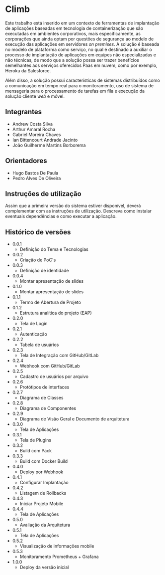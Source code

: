 # Climb

Este trabalho está inserido em um contexto de ferramentas de implantação de aplicações baseadas em tecnologia de containerização que são executadas em ambientes corporativos, mais especificamente, as corporações que ainda optam por questões de segurança ao modelo de execução das aplicações em servidores _on premises_. A solução é baseada no modelo de plataforma como serviço, no qual é destinado a auxiliar o processo de implantação de aplicações em equipes não especializadas e não técnicas, de modo que a solução possa ser trazer benefícios semelhantes aos serviços oferecidos Paas em nuvem, como por exemplo, Heroku da Salesforce.

Além disso, a solução possui características de sistemas distribuídos como a comunicação em tempo real para o monitoramento, uso de sistema de mensageria para o processamento de tarefas em fila e execução da solução cliente _web_ e móvel.

## Integrantes

* Andrew Costa Silva
* Arthur Amaral Rocha
* Gabriel Moreira Chaves
* Ian Bittencourt Andrade Jacinto
* João Guilherme Martins Borborema


## Orientadores

* Hugo Bastos De Paula
* Pedro Alves De Oliveira

## Instruções de utilização

Assim que a primeira versão do sistema estiver disponível, deverá complementar com as instruções de utilização. Descreva como instalar eventuais dependências e como executar a aplicação.

## Histórico de versões

* 0.0.1
    * Definição do Tema e Tecnologias
* 0.0.2
    * Criação de PoC's
* 0.0.3
    * Definição de identidade
* 0.0.4
   * Montar apresentação de slides
* 0.1.0
   * Montar apresentação de slides
* 0.1.1
   * Termo de Abertura de Projeto
* 0.1.2
   * Estrutura analítica do projeto (EAP)
* 0.2.0
   * Tela de Login
* 0.2.1
   * Autenticação
* 0.2.2
   * Tabela de usuários
* 0.2.3
   * Tela de Integração com GitHub/GitLab
* 0.2.4
   * Webhook com GitHub/GitLab
* 0.2.5
   * Cadastro de usuários por arquivo
* 0.2.6
   * Protótipos de interfaces
* 0.2.7
   * Diagrama de Classes
* 0.2.8
   * Diagrama de Componentes
* 0.2.9
   * Diagrama de Visão Geral e Documento de arquitetura
* 0.3.0
   * Tela de Aplicações
* 0.3.1
   * Tela de Plugins
* 0.3.2
   * Build com Pack
* 0.3.3
   * Build com Docker Build
* 0.4.0
   * Deploy por Webhook
* 0.4.1
   * Configurar Implantação
* 0.4.2
   * Listagem de Rollbacks
* 0.4.3
   * Iniciar Projeto Mobile
* 0.4.4
   * Tela de Aplicações
* 0.5.0
   * Avaliação da Arquitetura
* 0.5.1
   * Tela de Aplicações
* 0.5.2
   * Visualização de informações mobile
* 0.5.3
   * Monitoramento Prometheus + Grafana
* 1.0.0
   * Deploy da versão inicial

